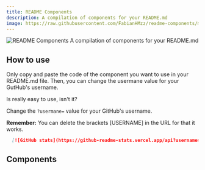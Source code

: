```yaml
---
title: README Components
description: A compilation of components for your README.md
image: https://raw.githubusercontent.com/FabianHMzz/readme-components/main/public/RC.png
---
```


<p align="center">
  <img src={image} alt="README Components">
  A compilation of components for your README.md
</p>

## How to use
Only copy and paste the code of the component you want to use in your README.md file. Then, you can change the usermane value for your GutHub's username.

Is really easy to use, isn't it?

Change the <code>?usermane=</code> value for your GitHub's username.

**Remember:** You can delete the brackets [USERNAME] in the URL for that it works.

```Markdown
  [![GitHub stats](https://github-readme-stats.vercel.app/api?username=[USERNAME])](https://github.com/rahulkarda/readme-components)

```

## Components
